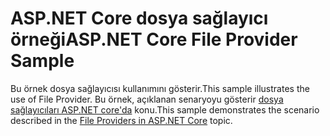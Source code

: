 # <a name="aspnet-core-file-provider-sample"></a><span data-ttu-id="a69a8-101">ASP.NET Core dosya sağlayıcı örneği</span><span class="sxs-lookup"><span data-stu-id="a69a8-101">ASP.NET Core File Provider Sample</span></span>

<span data-ttu-id="a69a8-102">Bu örnek dosya sağlayıcısı kullanımını gösterir.</span><span class="sxs-lookup"><span data-stu-id="a69a8-102">This sample illustrates the use of File Provider.</span></span> <span data-ttu-id="a69a8-103">Bu örnek, açıklanan senaryoyu gösterir [dosya sağlayıcıları ASP.NET core'da](https://docs.microsoft.com/aspnet/core/fundamentals/file-providers) konu.</span><span class="sxs-lookup"><span data-stu-id="a69a8-103">This sample demonstrates the scenario described in the [File Providers in ASP.NET Core](https://docs.microsoft.com/aspnet/core/fundamentals/file-providers) topic.</span></span>
